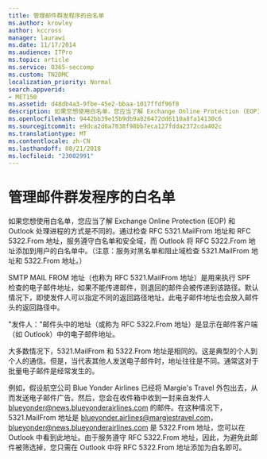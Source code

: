 ```yaml
---
title: 管理邮件群发程序的白名单
ms.author: krowley
author: kccross
manager: laurawi
ms.date: 11/17/2014
ms.audience: ITPro
ms.topic: article
ms.service: O365-seccomp
ms.custom: TN2DMC
localization_priority: Normal
search.appverid:
- MET150
ms.assetid: d48db4a3-9fbe-45e2-bbaa-1017ffdf96f8
description: 如果您想使用白名单，您应当了解 Exchange Online Protection (EOP) 和 Outlook 处理进程的方式是不同的。通过检查 RFC 5321.MailFrom 地址和 RFC 5322.From 地址，服务遵守白名单和安全域，而 Outlook 将 RFC 5322.From 地址添加到用户的白名单中。（注意：服务对黑名单和阻止域检查 5321.MailFrom 地址和 5322.From 地址。）
ms.openlocfilehash: 9442bb39e15b9db9a826472dd6110a8fa14130c6
ms.sourcegitcommit: e9dca2d6a7838f98bb7eca127fdda2372cda402c
ms.translationtype: MT
ms.contentlocale: zh-CN
ms.lasthandoff: 08/21/2018
ms.locfileid: "23002991"
---
```

# <a name="manage-safe-sender-lists-for-bulk-mailers"></a>管理邮件群发程序的白名单

如果您想使用白名单，您应当了解 Exchange Online Protection (EOP) 和 Outlook 处理进程的方式是不同的。通过检查 RFC 5321.MailFrom 地址和 RFC 5322.From 地址，服务遵守白名单和安全域，而 Outlook 将 RFC 5322.From 地址添加到用户的白名单中。（注意：服务对黑名单和阻止域检查 5321.MailFrom 地址和 5322.From 地址。）
  
SMTP MAIL FROM 地址（也称为 RFC 5321.MailFrom 地址）是用来执行 SPF 检查的电子邮件地址，如果不能传递邮件，则退回的邮件会被传递到该路径。默认情况下，即使发件人可以指定不同的返回路径地址，此电子邮件地址也会放入邮件头的返回路径中。
  
"发件人："邮件头中的地址（或称为 RFC 5322.From 地址）是显示在邮件客户端（如 Outlook）中的电子邮件地址。
  
大多数情况下，5321.MailFrom 和 5322.From 地址是相同的。这是典型的个人到个人的通信。但是，当代表其他人发送电子邮件时，地址往往是不同。通常这对于批量电子邮件是经常发生的。
  
例如，假设航空公司 Blue Yonder Airlines 已经将 Margie's Travel 外包出去，从而发送电子邮件广告。然后，您会在收件箱中收到一封来自发件人 blueyonder@news.blueyonderairlines.com 的邮件。在这种情况下，5321.MailFrom 地址是 blueyonder.airlines@margiestravel.com，blueyonder@news.blueyonderairlines.com 是 5322.From 地址，您可以在 Outlook 中看到此地址。由于服务遵守 RFC 5322.From 地址，因此，为避免此邮件被筛选掉，您只需在 Outlook 中将 RFC 5322.From 地址添加为白名即可。
  

